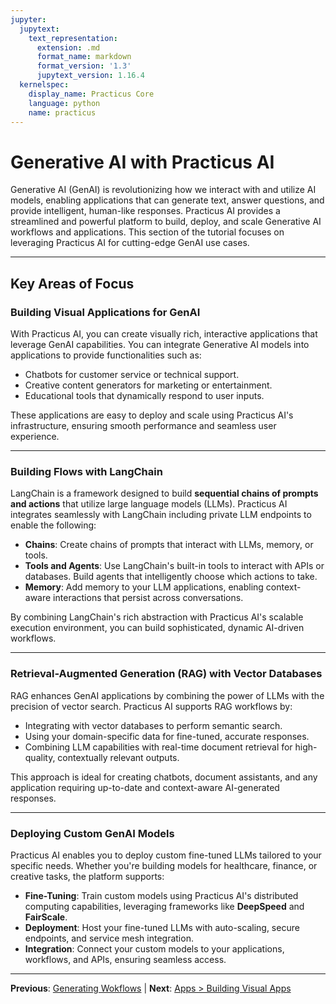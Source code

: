 ```yaml
---
jupyter:
  jupytext:
    text_representation:
      extension: .md
      format_name: markdown
      format_version: '1.3'
      jupytext_version: 1.16.4
  kernelspec:
    display_name: Practicus Core
    language: python
    name: practicus
---
```


# Generative AI with Practicus AI

Generative AI (GenAI) is revolutionizing how we interact with and utilize AI models, enabling applications that can generate text, answer questions, and provide intelligent, human-like responses. Practicus AI provides a streamlined and powerful platform to build, deploy, and scale Generative AI workflows and applications. This section of the tutorial focuses on leveraging Practicus AI for cutting-edge GenAI use cases.

---

## Key Areas of Focus

### Building Visual Applications for GenAI
With Practicus AI, you can create visually rich, interactive applications that leverage GenAI capabilities. You can integrate Generative AI models into applications to provide functionalities such as:

- Chatbots for customer service or technical support.
- Creative content generators for marketing or entertainment.
- Educational tools that dynamically respond to user inputs.

These applications are easy to deploy and scale using Practicus AI's infrastructure, ensuring smooth performance and seamless user experience.

---

### Building Flows with LangChain
LangChain is a framework designed to build **sequential chains of prompts and actions** that utilize large language models (LLMs). Practicus AI integrates seamlessly with LangChain including private LLM endpoints to enable the following:

- **Chains**: Create chains of prompts that interact with LLMs, memory, or tools.
- **Tools and Agents**: Use LangChain's built-in tools to interact with APIs or databases. Build agents that intelligently choose which actions to take.
- **Memory**: Add memory to your LLM applications, enabling context-aware interactions that persist across conversations.
  
By combining LangChain's rich abstraction with Practicus AI's scalable execution environment, you can build sophisticated, dynamic AI-driven workflows.

---

### Retrieval-Augmented Generation (RAG) with Vector Databases
RAG enhances GenAI applications by combining the power of LLMs with the precision of vector search. Practicus AI supports RAG workflows by:

- Integrating with vector databases to perform semantic search.
- Using your domain-specific data for fine-tuned, accurate responses.
- Combining LLM capabilities with real-time document retrieval for high-quality, contextually relevant outputs.

This approach is ideal for creating chatbots, document assistants, and any application requiring up-to-date and context-aware AI-generated responses.

---

### Deploying Custom GenAI Models
Practicus AI enables you to deploy custom fine-tuned LLMs tailored to your specific needs. Whether you're building models for healthcare, finance, or creative tasks, the platform supports:

- **Fine-Tuning**: Train custom models using Practicus AI's distributed computing capabilities, leveraging frameworks like **DeepSpeed** and **FairScale**.
- **Deployment**: Host your fine-tuned LLMs with auto-scaling, secure endpoints, and service mesh integration.
- **Integration**: Connect your custom models to your applications, workflows, and APIs, ensuring seamless access.


---

**Previous**: [Generating Wokflows](../workflows/AI-Studio/generating-wokflows.md) | **Next**: [Apps > Building Visual Apps](apps/building-visual-apps.md)
